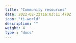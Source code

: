 ```yaml
---
title: "Community resources"
date: 2022-02-22T16:03:11.470Z
icon: "ti-world"
description: ""
weight: 4
type : "docs"
---
```

